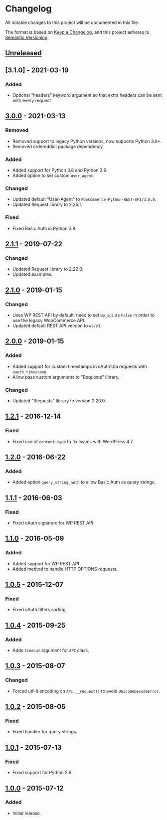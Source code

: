 # Changelog
All notable changes to this project will be documented in this file.

The format is based on [Keep a Changelog](https://keepachangelog.com/en/1.0.0/),
and this project adheres to [Semantic Versioning](https://semver.org/spec/v2.0.0.html).

## [Unreleased]

## [3.1.0] - 2021-03-19
### Added
- Optional "headers" keyword argument so that extra headers can be sent with every request

## [3.0.0] - 2021-03-13
### Removed
- Removed support to legacy Python versions, now supports Python 3.6+.
- Removed ordereddict package dependency.
### Added
- Added support for Python 3.8 and Python 3.9.
- Added option to set custom `user_agent`.
### Changed
- Updated default "User-Agent" to `WooCommerce-Python-REST-API/3.0.0`.
- Updated Request library to 2.25.1.
### Fixed
- Fixed Basic Auth in Python 3.8.

## [2.1.1] - 2019-07-22
### Changed
- Updated Request library to 2.22.0.
- Updated examples.

## [2.1.0] - 2019-01-15
### Changed
- Uses WP REST API by default, need to set `wp_api` as `False` in order to use the legacy WooCommerce API.
- Updated default REST API version to `wc/v3`.

## [2.0.0] - 2019-01-15
### Added
- Added support for custom timestamps in oAuth1.0a requests with `oauth_timestamp`.
- Allow pass custom arguments to "Requests" library..
### Changed
- Updated "Requests" library to version 2.20.0.

## [1.2.1] - 2016-12-14
### Fixed
- Fixed use of `content-type` to fix issues with WordPress 4.7.

## [1.2.0] - 2016-06-22
### Added
- Added option `query_string_auth` to allow Basic Auth as query strings.

## [1.1.1] - 2016-06-03
### Fixed
- Fixed oAuth signature for WP REST API.

## [1.1.0] - 2016-05-09
### Added
- Added support for WP REST API.
- Added method to handle HTTP OPTIONS requests.

## [1.0.5] - 2015-12-07
### Fixed
- Fixed oAuth filters sorting.

## [1.0.4] - 2015-09-25
### Added
- Adds `timeout` argument for `API` class.

## [1.0.3] - 2015-08-07
### Changed
- Forced utf-8 encoding on `API.__request()` to avoid `UnicodeDecodeError`.

## [1.0.2] - 2015-08-05
### Fixed
- Fixed handler for query strings.

## [1.0.1] - 2015-07-13
### Fixed
- Fixed support for Python 2.6.

## [1.0.0] - 2015-07-12
### Added
- Initial release.

[Unreleased]: https://github.com/woocommerce/wc-api-python/compare/3.0.0...HEAD
[3.0.0]: https://github.com/woocommerce/wc-api-python/compare/2.1.1...3.0.0
[2.1.1]: https://github.com/woocommerce/wc-api-python/compare/2.0.1...2.1.1
[2.1.0]: https://github.com/woocommerce/wc-api-python/compare/2.0.0...2.1.0
[2.0.0]: https://github.com/woocommerce/wc-api-python/compare/1.2.1...2.0.0
[1.2.1]: https://github.com/woocommerce/wc-api-python/compare/1.2.0...1.2.1
[1.2.0]: https://github.com/woocommerce/wc-api-python/compare/1.1.1...1.2.0
[1.1.1]: https://github.com/woocommerce/wc-api-python/compare/1.1.0...1.1.1
[1.1.0]: https://github.com/woocommerce/wc-api-python/compare/1.0.5...1.1.0
[1.0.5]: https://github.com/woocommerce/wc-api-python/compare/1.0.4...1.0.5
[1.0.4]: https://github.com/woocommerce/wc-api-python/compare/1.0.3...1.0.4
[1.0.3]: https://github.com/woocommerce/wc-api-python/compare/1.0.2...1.0.3
[1.0.2]: https://github.com/woocommerce/wc-api-python/compare/1.0.1...1.0.2
[1.0.1]: https://github.com/woocommerce/wc-api-python/compare/1.0.0...1.0.1
[1.0.0]: https://github.com/woocommerce/wc-api-python/releases/tag/1.0.0
